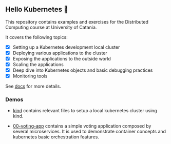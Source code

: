 ## Hello Kubernetes 👋

This repository contains examples and exercises for the Distributed Computing course at University of Catania. 

It covers the following topics:

- [x] Setting up a Kubernetes development local cluster
- [x] Deploying various applications to the cluster
- [x] Exposing the applications to the outside world
- [x] Scaling the applications
- [x] Deep dive into Kubernetes objects and basic debugging practices
- [x] Monitoring tools

See [docs](docs) for more details.

### Demos

- [kind](kind) contains relevant files to setup a local kubernetes cluster using kind.

- [00-voting-app](00-voting-app) contains a simple voting application composed by several microservices. It is used to demonstrate container concepts and kubernetes basic orchestration features.

